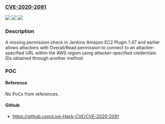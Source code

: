 ### [CVE-2020-2091](https://cve.mitre.org/cgi-bin/cvename.cgi?name=CVE-2020-2091)
![](https://img.shields.io/static/v1?label=Product&message=Jenkins%20Amazon%20EC2%20Plugin&color=blue)
![](https://img.shields.io/static/v1?label=Version&message=%3C%3D%201.47%20&color=brighgreen)
![](https://img.shields.io/static/v1?label=Vulnerability&message=CWE-862%3A%20Missing%20Authorization&color=brighgreen)

### Description

A missing permission check in Jenkins Amazon EC2 Plugin 1.47 and earlier allows attackers with Overall/Read permission to connect to an attacker-specified URL within the AWS region using attacker-specified credentials IDs obtained through another method.

### POC

#### Reference
No PoCs from references.

#### Github
- https://github.com/Live-Hack-CVE/CVE-2020-2091

